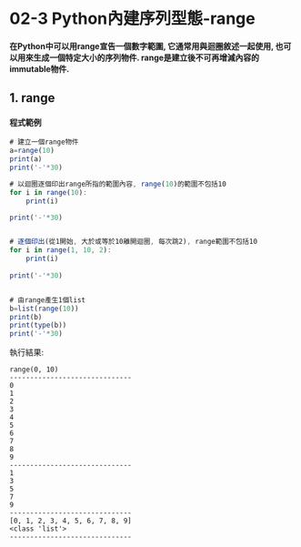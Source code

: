 # 02-3 Python內建序列型態-range

#### 在Python中可以用range宣告一個數字範圍, 它通常用與迴圈敘述一起使用, 也可以用來生成一個特定大小的序列物件. range是建立後不可再增減內容的immutable物件.


## 1. range

#### 程式範例
```javascript
# 建立一個range物件
a=range(10)
print(a)
print('-'*30)

# 以迴圈逐個印出range所指的範圍內容, range(10)的範圍不包括10
for i in range(10):
    print(i)

print('-'*30) 


# 逐個印出(從1開始, 大於或等於10離開迴圈, 每次跳2), range範圍不包括10
for i in range(1, 10, 2):
    print(i)
    
print('-'*30)  


# 由range產生1個list
b=list(range(10))
print(b)
print(type(b))
print('-'*30)   
```

執行結果:
```
range(0, 10)
------------------------------
0
1
2
3
4
5
6
7
8
9
------------------------------
1
3
5
7
9
------------------------------
[0, 1, 2, 3, 4, 5, 6, 7, 8, 9]
<class 'list'>
------------------------------
```

